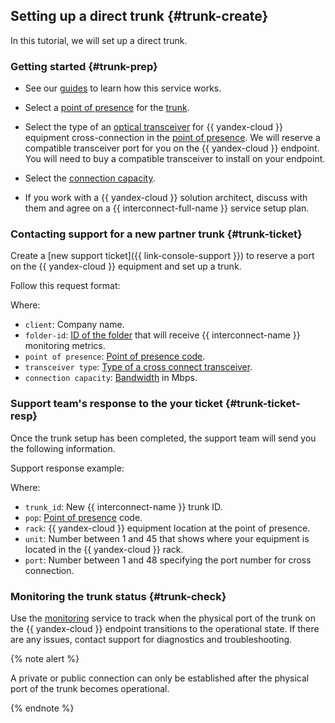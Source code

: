 ## Setting up a direct trunk {#trunk-create}

In this tutorial, we will set up a direct trunk.

### Getting started {#trunk-prep}

* See our [guides](../../interconnect/concepts/index.md) to learn how this service works.
* Select a [point of presence](../../interconnect/concepts/pops.md) for the [trunk](../../interconnect/concepts/trunk.md).


* Select the type of an [optical transceiver](../../interconnect/concepts/transceivers.md) for {{ yandex-cloud }} equipment cross-connection in the [point of presence](../../interconnect/concepts/pops.md). We will reserve a compatible transceiver port for you on the {{ yandex-cloud }} endpoint. You will need to buy a compatible transceiver to install on your endpoint.
* Select the [connection capacity](../../interconnect/concepts/capacity.md).
* If you work with a {{ yandex-cloud }} solution architect, discuss with them and agree on a {{ interconnect-full-name }} service setup plan.

### Contacting support for a new partner trunk {#trunk-ticket}

Create a [new support ticket]({{ link-console-support }}) to reserve a port on the {{ yandex-cloud }} equipment and set up a trunk.

Follow this request format:




Where:

* `client`: Company name.
* `folder-id`: [ID of the folder](../../resource-manager/operations/folder/get-id.md) that will receive {{ interconnect-name }} monitoring metrics.
* `point of presence`: [Point of presence code](../../interconnect/concepts/pops.md).
* `transceiver type`: [Type of a cross connect transceiver](../../interconnect/concepts/transceivers.md).
* `connection capacity`: [Bandwidth](../../interconnect/pricing.md) in Mbps.


### Support team's response to the your ticket {#trunk-ticket-resp}

Once the trunk setup has been completed, the support team will send you the following information.

Support response example:



Where: 

* `trunk_id`: New {{ interconnect-name }} trunk ID.
* `pop`: [Point of presence](../../interconnect/concepts/pops.md) code.
* `rack`: {{ yandex-cloud }} equipment location at the point of presence.
* `unit`: Number between 1 and 45 that shows where your equipment is located in the {{ yandex-cloud }} rack.
* `port`: Number between 1 and 48 specifying the port number for cross connection.


### Monitoring the trunk status {#trunk-check}

Use the [monitoring](../../interconnect/concepts/monitoring.md#trunk-mon) service to track when the physical port of the trunk on the {{ yandex-cloud }} endpoint transitions to the operational state. If there are any issues, contact support for diagnostics and troubleshooting.

{% note alert %}

A private or public connection can only be established after the physical port of the trunk becomes operational.

{% endnote %}

